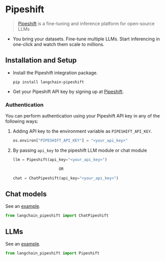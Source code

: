 # Pipeshift

>[Pipeshift](https://pipeshift.com) is a fine-tuning and inference platform for open-source LLMs

- You bring your datasets. Fine-tune multiple LLMs. Start inferencing in one-click and watch them scale to millions.



## Installation and Setup

- Install the Pipeshift integration package.

  ```
  pip install langchain-pipeshift
  ```

- Get your Pipeshift API key by signing up at [Pipeshift](https://pipeshift.com).

### Authentication

You can perform authentication using your Pipeshift API key in any of the following ways:

1.  Adding API key to the environment variable as `PIPESHIFT_API_KEY`.

    ```python
    os.environ["PIPESHIFT_API_KEY"] = "<your_api_key>"
    ```

2.  By passing `api_key` to the pipeshift LLM module or chat module

    ```python
    llm = Pipeshift(api_key="<your_api_key>")

                        OR

    chat = ChatPipeshift(api_key="<your_api_key>")
    ```
## Chat models

See an [example](/docs/integrations/chat/pipeshift).

```python
from langchain_pipeshift import ChatPipeshift
```

## LLMs

See an [example](/docs/integrations/llms/pipeshift).

```python
from langchain_pipeshift import Pipeshift 
```

<!-- ## Embedding models

See an [example](/docs/integrations/text_embedding/pipeshift).

```python
from langchain_pipeshift import PipeshiftEmbeddings 
``` -->
